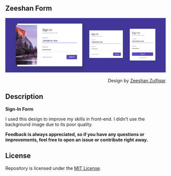 
## Zeeshan Form
![Repository: Zeeshan-Form](IMAGE.jpg)
<p align="right">
Design by <a href="https://dribbble.com/zzulfiqar">Zeeshan Zulfiqar</a>
</p>

## Description
__Sign-In Form__

I used this design to improve my skills in front-end. I didn't use the background image due to its poor quality.


__Feedback is always appreciated, so if you have any questions or improvements, feel free to open an issue or contribute right away.__


## License
Repository is licensed under the [MIT License](LICENSE).
